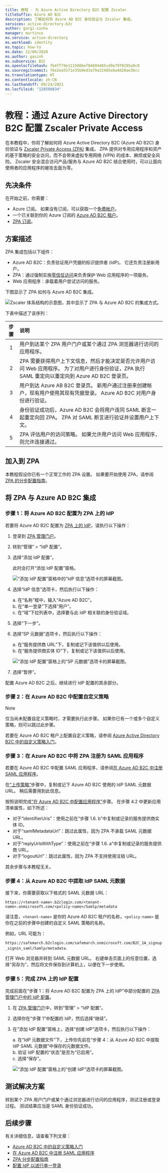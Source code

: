 ```yaml
---
title: 教程 - 为 Azure Active Directory B2C 配置 Zscaler
titleSuffix: Azure AD B2C
description: 了解如何将 Azure AD B2C 身份验证与 Zscaler 集成。
services: active-directory-b2c
author: gargi-sinha
manager: martinco
ms.service: active-directory
ms.workload: identity
ms.topic: how-to
ms.date: 12/09/2020
ms.author: gasinh
ms.subservice: B2C
ms.openlocfilehash: fb4ff79e1115086ef84694485cd9e7978295a9c0
ms.sourcegitcommit: f6e2ea5571e35b9ed3a79a22485eba4d20ae36cc
ms.translationtype: HT
ms.contentlocale: zh-CN
ms.lasthandoff: 09/24/2021
ms.locfileid: "128598834"
---
```

# <a name="tutorial-configure-zscaler-private-access-with-azure-active-directory-b2c"></a>教程：通过 Azure Active Directory B2C 配置 Zscaler Private Access

在本教程中，你将了解如何将 Azure Active Directory B2C (Azure AD B2C) 身份验证与 [Zscaler Private Access (ZPA)](https://www.zscaler.com/products/zscaler-private-access) 集成。 ZPA 提供对专用应用程序和资产的基于策略的安全访问，而不会带来虚拟专用网络 (VPN) 的成本、麻烦或安全风险。 Zscaler 安全混合访问产品/服务与 Azure AD B2C 结合使用时，可以让面向使用者的应用程序的被攻击面为零。

## <a name="prerequisites"></a>先决条件

在开始之前，你需要：

- Azure 订阅。 如果没有订阅，可以获取一个[免费帐户](https://azure.microsoft.com/free/)。  
- 一个已关联到你的 Azure 订阅的 [Azure AD B2C 租户](./tutorial-create-tenant.md)。  
- [ZPA 订阅](https://azuremarketplace.microsoft.com/marketplace/apps/aad.zscalerprivateaccess?tab=Overview)。

## <a name="scenario-description"></a>方案描述

ZPA 集成包括以下组件：

- Azure AD B2C：负责验证用户凭据的标识提供者 (IdP)。 它还负责注册新用户。  
- ZPA：通过强制实施[零信任访问](https://www.microsoft.com/security/blog/2018/12/17/zero-trust-part-1-identity-and-access-management/#:~:text=Azure%20Active%20Directory%20%28Azure%20AD%29%20provides%20the%20strong%2C,to%20express%20their%20access%20requirements%20in%20simple%20terms.)来负责保护 Web 应用程序的一项服务。  
- Web 应用程序：承载着用户尝试访问的服务。

下图显示了 ZPA 如何与 Azure AD B2C 集成。

![Zscaler 体系结构的示意图，其中显示了 ZPA 与 Azure AD B2C 的集成方式。](media/partner-zscaler/zscaler-architecture-diagram.png)

下表中描述了该序列：

|步骤 | 说明 |
| :-----:| :-----------|
| 1 | 用户到达某个 ZPA 用户门户或某个通过 ZPA 浏览器进行访问的应用程序。
| 2 | ZPA 需要获得用户上下文信息，然后才能决定是否允许用户访问 Web 应用程序。 为了对用户进行身份验证，ZPA 执行 SAML 重定向以重定向到 Azure AD B2C 登录页。  
| 3 | 用户到达 Azure AB B2C 登录页。 新用户通过注册来创建帐户，现有用户使用其现有凭据登录。 Azure AD B2C 对用户身份进行验证。
| 4 | 身份验证成功后，Azure AD B2C 会将用户连同 SAML 断言一起重定向回 ZPA。 ZPA 对 SAML 断言进行验证并设置用户上下文。
| 5 | ZPA 评估用户的访问策略。 如果允许用户访问 Web 应用程序，则允许连接通过。

## <a name="onboard-to-zpa"></a>加入到 ZPA

本教程假设你已有一个正常工作的 ZPA 设置。 如果要开始使用 ZPA，请参阅 [ZPA 的分步配置指南](https://help.zscaler.com/zpa/step-step-configuration-guide-zpa)。

## <a name="integrate-zpa-with-azure-ad-b2c"></a>将 ZPA 与 Azure AD B2C 集成

### <a name="step-1-configure-azure-ad-b2c-as-an-idp-on-zpa"></a>步骤 1：将 Azure AD B2C 配置为 ZPA 上的 IdP

若要将 Azure AD B2C 配置为 [ZPA 上的 IdP](https://help.zscaler.com/zpa/configuring-idp-single-sign)，请执行以下操作：

1. 登录到 [ZPA 管理门户](https://admin.private.zscaler.com)。

1. 转到“管理” > “IdP 配置”。 

1. 选择“添加 IdP 配置”。

   此时会打开“添加 IdP 配置”窗格。

   ![“添加 IdP 配置”窗格中的“IdP 信息”选项卡的屏幕截图。](media/partner-zscaler/add-idp-configuration.png)

1. 选择“IdP 信息”选项卡，然后执行以下操作：

   a. 在“名称”框中，输入“Azure AD B2C”。  
   b. 在“单一登录”下选择“用户”。   
   c. 在“域”下拉列表中，选择要与此 IdP 相关联的身份验证域。

1. 选择“下一步”。

1. 选择“SP 元数据”选项卡，然后执行以下操作：

   a. 在“服务提供商 URL”下，复制或记下该值供以后使用。  
   b. 在“服务提供商实体 ID”下，复制或记下该值供以后使用。

   ![“添加 IdP 配置”窗格上的“SP 元数据”选项卡的屏幕截图。](media/partner-zscaler/sp-metadata.png)

1. 选择“暂停”。

配置 Azure AD B2C 之后，继续进行 IdP 配置的其余部分。

### <a name="step-2-configure-custom-policies-in-azure-ad-b2c"></a>步骤 2：在 Azure AD B2C 中配置自定义策略

>[!Note]
>仅当尚未配置自定义策略时，才需要执行此步骤。 如果你已有一个或多个自定义策略，则可以跳过此步骤。

若要在 Azure AD B2C 租户上配置自定义策略，请参阅 [Azure Active Directory B2C 中的自定义策略入门](./tutorial-create-user-flows.md?pivots=b2c-custom-policy)。

### <a name="step-3-register-zpa-as-a-saml-application-in-azure-ad-b2c"></a>步骤 3：在 Azure AD B2C 中将 ZPA 注册为 SAML 应用程序

若要在 Azure AD B2C 中配置 SAML 应用程序，请参阅[在 Azure AD B2C 中注册 SAML 应用程序](./saml-service-provider.md)。 

在[“上传策略”](./saml-service-provider.md#upload-your-policy)步骤中，复制或记下 Azure AD B2C 使用的 IdP SAML 元数据 URL。 稍后需要用到此信息。

按照说明完成[“在 Azure AD B2C 中配置应用程序”](./saml-service-provider.md#configure-your-application-in-azure-ad-b2c)步骤。 在步骤 4.2 中更新应用清单属性，如下所述：

- 对于“identifierUris”：使用之前在“步骤 1.6. b”中复制或记录的服务提供商实体 ID。  
- 对于“samlMetadataUrl”：跳过此属性，因为 ZPA 不承载 SAML 元数据 URL。  
- 对于“replyUrlsWithType”：使用之前在“步骤 1.6. a”中复制或记录的服务提供商 URL。  
- 对于“logoutUrl”：跳过此属性，因为 ZPA 不支持使用注销 URL。

其余步骤与本教程无关。

### <a name="step-4-extract-the-idp-saml-metadata-from-azure-ad-b2c"></a>步骤 4：从 Azure AD B2C 中提取 IdP SAML 元数据

接下来，你需要获取以下格式的 SAML 元数据 URL：

`https://<tenant-name>.b2clogin.com/<tenant-name>.onmicrosoft.com/<policy-name>/Samlp/metadata`

请注意，`<tenant-name>` 是你的 Azure AD B2C 租户的名称，`<policy-name>` 是你在之前的步骤中创建的自定义 SAML 策略的名称。

例如，URL 可能为：

`https://safemarch.b2clogin.com/safemarch.onmicrosoft.com/B2C_1A_signup_signin_saml/Samlp/metadata`.

打开 Web 浏览器并转到 SAML 元数据 URL。 右键单击页面上的任意位置，选择“另存为”，然后将文件保存到计算机上，以便在下一步使用。

### <a name="step-5-complete-the-idp-configuration-on-zpa"></a>步骤 5：完成 ZPA 上的 IdP 配置

完成前面在“步骤 1：将 Azure AD B2C 配置为 ZPA 上的 IdP”中部分配置的 [ZPA 管理门户中的 IdP 配置](https://help.zscaler.com/zpa/configuring-idp-single-sign)。

1. 在 [ZPA 管理门户](https://admin.private.zscaler.com)中，转到“管理” > “IdP 配置”。 

1. 选择你在“步骤 1”中配置的 IdP，然后选择“继续”。

1. 在“添加 IdP 配置”窗格上，选择“创建 IdP”选项卡，然后执行以下操作：

   a. 在“IdP 元数据文件”下，上传你先前在“步骤 4：从 Azure AD B2C 中提取 IdP SAML 元数据”中保存的元数据文件。  
   b. 验证 IdP 配置的“状态”是否为“已启用”。  
   c. 选择“保存”。

   ![“添加 IdP 配置”窗格上的“创建 IdP”选项卡的屏幕截图。](media/partner-zscaler/create-idp.png)

## <a name="test-the-solution"></a>测试解决方案

转到某个 ZPA 用户门户或某个通过浏览器进行访问的应用程序，测试注册或登录过程。 测试结果应当是 SAML 身份验证成功。

## <a name="next-steps"></a>后续步骤

有关详细信息，请查看下列文章：

- [Azure AD B2C 中的自定义策略入门](./tutorial-create-user-flows.md?pivots=b2c-custom-policy)
- [在 Azure AD B2C 中注册 SAML 应用程序](./saml-service-provider.md)
- [ZPA 分步配置指南](https://help.zscaler.com/zpa/step-step-configuration-guide-zpa)
- [配置 IdP 以进行单一登录](https://help.zscaler.com/zpa/configuring-idp-single-sign)
